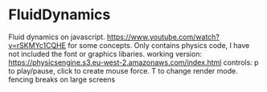 # FluidDynamics
Fluid dynamics on javascript.
https://www.youtube.com/watch?v=rSKMYc1CQHE for some concepts.
Only contains physics code, I have not included the font or graphics libaries.
working version: https://physicsengine.s3.eu-west-2.amazonaws.com/index.html  controls: p to play/pause, click to create mouse force. T to change render mode. fencing breaks on large screens
